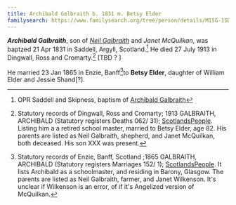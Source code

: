 ```yaml
---
title: Archibald Galbraith b. 1831 m. Betsy Elder
familysearch: https://www.familysearch.org/tree/person/details/M15G-1SD
---
```

***Archibald Galbraith***, son of *[Neil Galbraith](galbraith-neil-1797-mcquilkan.md)* and *Janet McQuilkan*, was baptzed 21 Apr 1831 in Saddell, Argyll, Scotland.[^birth]  He died 27 July 1913 in Dingwall, Ross and Cromarty.[^death] [TBD ? ]

He married 23 Jan 1865 in Enzie, Banff[^marriage]to **Betsy Elder**, daughter of William Elder and Jessie Shand[?].

[^birth]: OPR Saddell and Skipness, baptism of [Archibald Galbraith](/sources/opr-saddell-skipness-births.md#1831-04-21-archibald-galbraith)

[^marriage]: Statutory records of Enzie, Banff, Scotland ;1865 GALBRAITH, ARCHIBALD (Statutory registers Marriages 152/ 1); [ScotlandsPeople](https://www.scotlandspeople.gov.uk/view-image/nrs_stat_marriages/9958148). It lists Archibald as a schoolmaster, and residing in Barony, Glasgow.  The parents are listed as Neil Galbraith, farmer, and Janet Wilkenson.  It's unclear if Wilkenson is an error, of if it's Angelized version of McQuilkan.

[^death]: Statutory records of Dingwall, Ross and Cromarty; 1913 GALBRAITH, ARCHIBALD (Statutory registers Deaths 062/ 31); [ScotlandsPeople](https://www.scotlandspeople.gov.uk/view-image/nrs_stat_deaths/6618849). Listing him a a retired school master, married to Betsy Elder, age 82.  His parents are listed as Neil Galbraith, shepherd, and Janet McQuilkan, both deceased.  His son XXX was present.
